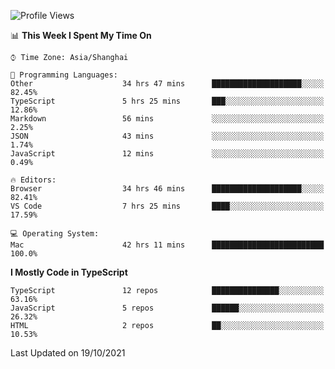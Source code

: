 <!--START_SECTION:waka-->
![Profile Views](http://img.shields.io/badge/Profile%20Views-0-blue)

📊 **This Week I Spent My Time On** 

```text
⌚︎ Time Zone: Asia/Shanghai

💬 Programming Languages: 
Other                    34 hrs 47 mins      ████████████████████░░░░░   82.45% 
TypeScript               5 hrs 25 mins       ███░░░░░░░░░░░░░░░░░░░░░░   12.86% 
Markdown                 56 mins             ░░░░░░░░░░░░░░░░░░░░░░░░░   2.25% 
JSON                     43 mins             ░░░░░░░░░░░░░░░░░░░░░░░░░   1.74% 
JavaScript               12 mins             ░░░░░░░░░░░░░░░░░░░░░░░░░   0.49%

🔥 Editors: 
Browser                  34 hrs 46 mins      ████████████████████░░░░░   82.41% 
VS Code                  7 hrs 25 mins       ████░░░░░░░░░░░░░░░░░░░░░   17.59%

💻 Operating System: 
Mac                      42 hrs 11 mins      █████████████████████████   100.0%

```

**I Mostly Code in TypeScript** 

```text
TypeScript               12 repos            ███████████████░░░░░░░░░░   63.16% 
JavaScript               5 repos             ██████░░░░░░░░░░░░░░░░░░░   26.32% 
HTML                     2 repos             ██░░░░░░░░░░░░░░░░░░░░░░░   10.53%

```



 Last Updated on 19/10/2021
<!--END_SECTION:waka-->
